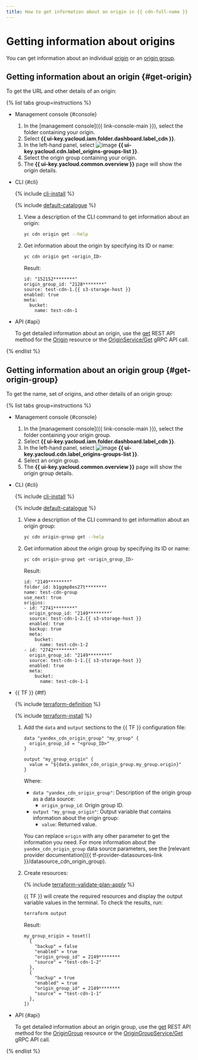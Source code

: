 ```yaml
---
title: How to get information about an origin in {{ cdn-full-name }}
---
```


# Getting information about origins

You can get information about an individual [origin](#get-origin) or an [origin group](#get-origin-group).

## Getting information about an origin {#get-origin}

To get the URL and other details of an origin:

{% list tabs group=instructions %}

- Management console {#console}

  1. In the [management console]({{ link-console-main }}), select the folder containing your origin.
  1. Select **{{ ui-key.yacloud.iam.folder.dashboard.label_cdn }}**.
  1. In the left-hand panel, select ![image](../../../_assets/console-icons/folder-tree.svg) **{{ ui-key.yacloud.cdn.label_origins-groups-list }}**.
  1. Select the origin group containing your origin.
  1. The **{{ ui-key.yacloud.common.overview }}** page will show the origin details.

- CLI {#cli}

  {% include [cli-install](../../../_includes/cli-install.md) %}

  {% include [default-catalogue](../../../_includes/default-catalogue.md) %}

  1. View a description of the CLI command to get information about an origin:

      ```bash
      yc cdn origin get --help
      ```

  1. Get information about the origin by specifying its ID or name:

      ```bash
      yc cdn origin get <origin_ID>
      ```

      Result:

      ```text
      id: "152152********"
      origin_group_id: "2128********"
      source: test-cdn-1.{{ s3-storage-host }}
      enabled: true
      meta:
        bucket:
          name: test-cdn-1
      ```

- API {#api}

  To get detailed information about an origin, use the [get](../../api-ref/Origin/get.md) REST API method for the [Origin](../../api-ref/Origin/index.md) resource or the [OriginService/Get](../../api-ref/grpc/origin_service.md#Get) gRPC API call.

{% endlist %}

## Getting information about an origin group {#get-origin-group}

To get the name, set of origins, and other details of an origin group:

{% list tabs group=instructions %}

- Management console {#console}

  1. In the [management console]({{ link-console-main }}), select the folder containing your origin group.
  1. Select **{{ ui-key.yacloud.iam.folder.dashboard.label_cdn }}**.
  1. In the left-hand panel, select ![image](../../../_assets/console-icons/folder-tree.svg) **{{ ui-key.yacloud.cdn.label_origins-groups-list }}**.
  1. Select an origin group.
  1. The **{{ ui-key.yacloud.common.overview }}** page will show the origin group details.

- CLI {#cli}

  {% include [cli-install](../../../_includes/cli-install.md) %}

  {% include [default-catalogue](../../../_includes/default-catalogue.md) %}

  1. View a description of the CLI command to get information about an origin group:

      ```bash
      yc cdn origin-group get --help
      ```

  1. Get information about the origin group by specifying its ID or name:

      ```bash
      yc cdn origin-group get <origin_group_ID>
      ```

      Result:

      ```text
      id: "2149********"
      folder_id: b1ggmp8es27t********
      name: test-cdn-group
      use_next: true
      origins:
      - id: "2741********"
        origin_group_id: "2149********"
        source: test-cdn-1-2.{{ s3-storage-host }}
        enabled: true
        backup: true
        meta:
          bucket:
            name: test-cdn-1-2
      - id: "2742********"
        origin_group_id: "2149********"
        source: test-cdn-1-1.{{ s3-storage-host }}
        enabled: true
        meta:
          bucket:
            name: test-cdn-1-1
      ```

- {{ TF }} {#tf}

  {% include [terraform-definition](../../../_tutorials/_tutorials_includes/terraform-definition.md) %}

  {% include [terraform-install](../../../_includes/terraform-install.md) %}

  1. Add the `data` and `output` sections to the {{ TF }} configuration file:

      ```hcl
      data "yandex_cdn_origin_group" "my_group" {
        origin_group_id = "<group_ID>"
      }

      output "my_group_origin" {
        value = "${data.yandex_cdn_origin_group.my_group.origin}"
      }
      ```

      Where:

      * `data "yandex_cdn_origin_group"`: Description of the origin group as a data source:
        * `origin_group_id`: Origin group ID.
      * `output "my_group_origin"`: Output variable that contains information about the origin group:
        * `value`: Returned value.

      You can replace `origin` with any other parameter to get the information you need. For more information about the `yandex_cdn_origin_group` data source parameters, see the [relevant provider documentation]({{ tf-provider-datasources-link }}/datasource_cdn_origin_group).

  1. Create resources:

      {% include [terraform-validate-plan-apply](../../../_tutorials/_tutorials_includes/terraform-validate-plan-apply.md) %}

      {{ TF }} will create the required resources and display the output variable values in the terminal. To check the results, run:

      ```bash
      terraform output
      ```

      Result:

      ```text
      my_group_origin = toset([
        {
          "backup" = false
          "enabled" = true
          "origin_group_id" = 2149********
          "source" = "test-cdn-1-2"
        },
        {
          "backup" = true
          "enabled" = true
          "origin_group_id" = 2149********
          "source" = "test-cdn-1-1"
        },
      ])
      ```

- API {#api}

  To get detailed information about an origin group, use the [get](../../api-ref/OriginGroup/get.md) REST API method for the [OriginGroup](../../api-ref/OriginGroup/index.md) resource or the [OriginGroupService/Get](../../api-ref/grpc/origin_group_service.md#Get) gRPC API call.

{% endlist %}
